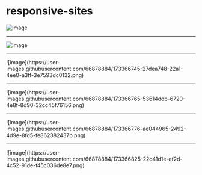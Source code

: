 # responsive-sites
![image](https://user-images.githubusercontent.com/66878884/173366659-d51d7b1c-05d3-4983-85d7-4a5af00dca6c.png)
<hr>

![image](https://user-images.githubusercontent.com/66878884/173366718-4623858a-7d04-4f08-8e5a-7341a406160d.png)

<hr>
![image](https://user-images.githubusercontent.com/66878884/173366745-27dea748-22a1-4ee0-a3ff-3e7593dc0132.png)

<hr>
![image](https://user-images.githubusercontent.com/66878884/173366765-53614ddb-6720-4e8f-8d90-32cc45f76156.png)

<hr>
![image](https://user-images.githubusercontent.com/66878884/173366776-ae044965-2492-4d9e-8fd5-fe862382437b.png)

<hr>
![image](https://user-images.githubusercontent.com/66878884/173366825-22c41d1e-ef2d-4c52-91de-f45c036de8e7.png)

